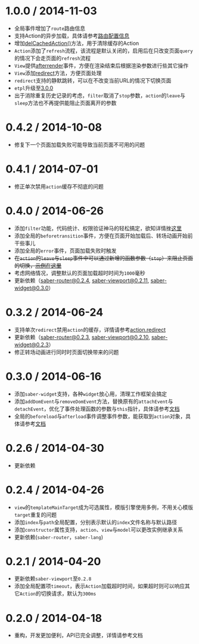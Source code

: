 # 1.0.0 / 2014-11-03

* 全局事件增加了`route`路由信息
* 支持Action的异步加载，具体请参考[路由配置信息](doc/route.md)
* 增加[delCachedAction()](README.md#delcachedactionpath)方法，用于清除缓存的Action
* `Action`添加了`refresh`流程，该流程是默认关闭的，启用后在只改变页面`query`的情况下会走页面的`refresh`流程
* `View`提供[afterrender](doc/view.md#afterrender)事件，方便在渲染结束后根据渲染参数进行些其它操作
* `View`添加[redirect](doc/view.md#redirecturl-query-options)方法，方便页面处理
* `redirect`支持的静默跳转，可以在不改变当前URL的情况下切换页面
* `etpl`升级至[3.0.0](https://github.com/ecomfe/etpl#documents)
* 出于消除重复历史记录的考虑，`filter`取消了`stop`参数，`action`的`leave`与`sleep`方法也不再提供能阻止页面离开的参数

# 0.4.2 / 2014-10-08

* 修复下一个页面加载失败可能导致当前页面不可用的问题

# 0.4.1 / 2014-07-01

* 修正单次禁用`action`缓存不彻底的问题

# 0.4.0 / 2014-06-26

* 添加`filter`功能，代码统计、权限验证神马的轻松搞定，欲知详情挫[这里](README.md#addfilterurl-fn)
* 添加全局的`beforetransition`事件，方便在页面开始加载后、转场动画开始前干些事儿
* 添加全局的`error`事件，页面加载失败时触发
* ~~在`action`的`leave`与`sleep`事件中可以通过新增的函数参数（`stop`）来阻止页面的切换，[示例在这里](doc/action.md#%E4%BA%8B%E4%BB%B6)~~
* 考虑网络情况，调整默认的页面加载超时时间为`1000`毫秒
* 更新依赖（[saber-router@0.2.4](https://github.com/ecomfe/saber-router/blob/develop/History.md#024--2014-06-25), [saber-viewport@0.2.11](https://github.com/ecomfe/saber-viewport/blob/develop/History.md#0211--2014-06-25), [saber-widget@0.3.0](https://github.com/ecomfe/saber-widget/blob/develop/History.md#030--2014-06-24)）

# 0.3.2 / 2014-06-24

* 支持单次`redirect`禁用`action`的缓存，详情请参考[action.redirect](doc/action.md#redirecturl-query-options)
* 更新依赖（[saber-router@0.2.3](https://github.com/ecomfe/saber-router/blob/master/History.md#023--2014-06-23), [saber-viewport@0.2.10](https://github.com/ecomfe/saber-viewport/blob/master/History.md#0210--2014-06-23), [saber-widget@0.2.3](https://github.com/ecomfe/saber-widget/blob/master/History.md#023--2014-06-23)）
* 修正转场动画进行同时时页面切换带来的问题

# 0.3.0 / 2014-06-16

* 添加`saber-widget`支持，各种`widget`放心用，清理工作框架会搞定
* 添加`addDomEvent`与`removeDomEvent`方法，替换原有的`attachEvent`与`detachEvent`，优化了事件处理函数的参数与`this`指针，具体请参考[文档](doc/view.md)
* 全局的`beforeload`与`afterload`事件调整事件参数，能获取到`action`对象，具体请参考[文档](README.md)

# 0.2.6 / 2014-04-30

* 更新依赖

# 0.2.4 / 2014-04-26

* `view`的`templateMainTarget`成为可选属性，模版引擎使用多例，不用关心模版`target`重复的问题
* 添加`index`与`path`全局配置，分别表示默认的`index`文件名称与默认路径
* 添加`constructor`属性支持，`action`、`view`与`model`可以更改实例继承关系
* 更新依赖(`saber-router`，`saber-lang`)

# 0.2.1 / 2014-04-20

* 更新依赖`saber-viewport`至`0.2.8`
* 添加全局配置项`timeout`，表示`Action`加载超时时间，如果超时则可以响应其它`Action`的切换请求，默认为`300ms`

# 0.2.0 / 2014-04-18

* 重构，开发更加便利，API已完全调整，详情请参考文档
